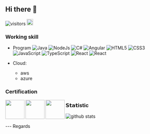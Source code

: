 ## Hi there 👋

![visitors](https://visitor-badge.glitch.me/badge?page_id=monkey192)
[<img alt="github" src="https://img.shields.io/badge/github-monkey192-8da0cb?style=for-the-badge&labelColor=555555&logo=github" height="20">]([https://github.com/dinhphuc](https://github.com/monkey192))

### Working skill
- Program
![Java](https://img.shields.io/badge/-Java-%339933?style=flat-square&logo=node-dot-js&logoColor=ffffdd)
![NodeJs](https://img.shields.io/badge/-Nodejs-%339933?style=flat-square&logo=node-dot-js&logoColor=ffffff)
![C#](https://img.shields.io/badge/-CSharp-%339933?style=flat-square&logo=c-sharp&logoColor=ffffff)
![Angular](https://img.shields.io/badge/-Angular-%23E44D27?style=flat-square&logo=angular&logoColor=ffffff)
![HTML5](https://img.shields.io/badge/-HTML5-%23E44D27?style=flat-square&logo=html5&logoColor=ffffff)
![CSS3](https://img.shields.io/badge/-CSS3-%231572B6?style=flat-square&logo=css3)
![JavaScript](https://img.shields.io/badge/-JavaScript-%23F7DF1C?style=flat-square&logo=javascript&logoColor=000000&labelColor=%23F7DF1C&color=%23FFCE5A)
![TypeScript](https://img.shields.io/badge/-TypeScript-007ACC?style=flat-square&logo=typescript&logoColor=white)
![React](https://img.shields.io/badge/-React-%23282C34?style=flat-square&logo=react)
![React](https://img.shields.io/badge/-Golang-%23282C34?style=flat-square&logo=golang)

- Cloud: 
    - aws
    - azure

### Certification


<a href="https://www.credly.com/badges/89236ed0-e48b-4930-8169-9a172fc368cc/public_url"><img src="https://user-images.githubusercontent.com/109968006/183442708-13f54d23-07f7-47fc-8d8d-86bf91f9eb84.png" align="left" height="60" width="60"></a>

<a href="https://www.credly.com/badges/52bd5aa3-5ffe-4727-a7fb-6a4810b5fb6f/public_url"><img src="https://user-images.githubusercontent.com/109968006/183443023-8ed26f63-b985-49fd-b53c-99dfc50a1f37.png" align="left" height="60" width="60"></a>

<a href="https://www.credly.com/badges/b661c6dd-e4d8-46d5-add9-6db7ebb023c7/public_url"><img src="https://user-images.githubusercontent.com/109968006/183443203-02969766-f723-42e7-8691-d9ce7ea7d4d4.png" align="left" height="60" width="60"></a>

  
### 𝗦𝘁𝗮𝘁istic

![github stats](https://github-readme-stats.vercel.app/api?username=monkey192&show_icons=true&theme=dracula)


--- Regards
